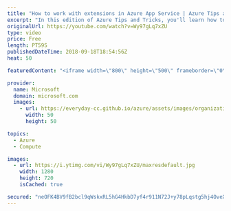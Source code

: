 ```yaml
---
title: "How to work with extensions in Azure App Service | Azure Tips and Tricks"
excerpt: "In this edition of Azure Tips and Tricks, you'll learn how to add extensions to web applications in Azure App Service. Watch to see the list of the various extensions from Microsoft and external parties that you can choose from and how to create your own.   For more tips and tricks, visit: http://azuredev.tips/"
originalUrl: https://youtube.com/watch?v=Wy97gLq7xZU
type: video
price: Free
length: PT59S
publishedDateTime: 2018-09-18T18:54:56Z
heat: 50

featuredContent: "<iframe width=\"800\" height=\"500\" frameborder=\"0\" src=\"https://www.youtube.com/embed/Wy97gLq7xZU\" allow=\"accelerometer; autoplay; encrypted-media; gyroscope; picture-in-picture\" allowfullscreen></iframe>"

provider:
  name: Microsoft
  domain: microsoft.com
  images:
    - url: https://everyday-cc.github.io/azure/assets/images/organizations/microsoft.com-50x50.jpg
      width: 50
      height: 50

topics:
  - Azure
  - Compute

images:
  - url: https://i.ytimg.com/vi/Wy97gLq7xZU/maxresdefault.jpg
    width: 1280
    height: 720
    isCached: true

secured: "neOFK4BV9fB2bcl9qWskxRL5hG4HkbD7yf4r911N72J+y78pLqstg5hj4OveX5gd99R2hoZi2YPZNBDa1sPFtp8vDWFAXf9coOCh4PBl+P7z5a/2zcu7Bh0ge3iaENHP9Ku++3V00bRbP8Aid7u3d/b8EzPcvY3lhmXuWsL/YmM5yXOcnWe7DnEf05UHtZy2Zqh3nm0uLw0WKA45b1eOq8zT8Asmx/Lh6BuUU4oI4onoa7STiV09fb2GRRhcYUDX8JsT2Rhl3F7GcdwfieY7jyye8VGRGasDZRid2FeF8atyfjN2O3Ls+6vjPvOiYLx494+ZeQb6EBZmtO8aoigWoOxuOdlL9sPuWn2KyRCohtSwy0qi1fJzeKDwjkOmh6+/5H2Z/ozlWbf3MF4ZjWot3bCNb2p+mQhBPnMXU1nBY2o=;qyuEnPNJZiJ9Y4IiwKFDFw=="
---
```


